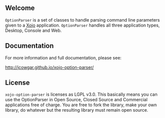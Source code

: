 Welcome
-------

`OptionParser` is a set of classes to handle parsing command line parameters given to
a [Xojo](http://www.xojo.com) application. `OptionParser` handles all three application
types, Desktop, Console and Web.

Documentation
-------------

For more information and full documentation, please see:

http://jcowgar.github.io/xojo-option-parser/

License
-------

`xojo-option-parser` is licenses as LGPL v3.0. This basically means you can use the
OptionParser in Open Source, Closed Source and Commercial applications free of
charge. You are free to fork the library, make your own library, do whatever but the
resulting library must remain open source.
